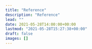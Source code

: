 ```yaml
---
title: "Reference"
description: "Reference"
lead: ""
date: 2021-05-28T14:00:00+00:00
lastmod: "2021-05-28T15:27:38+00:00"
draft: false
images: []
---
```


